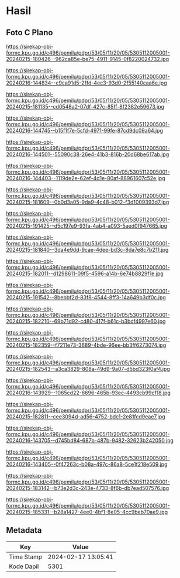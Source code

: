 # Hasil

## Foto C Plano

https://sirekap-obj-formc.kpu.go.id/c496/pemilu/pdpr/53/05/11/20/05/5305112005001-20240215-180426--962ca85e-be75-4911-9145-0f8220024732.jpg

https://sirekap-obj-formc.kpu.go.id/c496/pemilu/pdpr/53/05/11/20/05/5305112005001-20240216-144834--c9ca91d5-21fd-4ec3-93d0-2f55140caa6e.jpg

https://sirekap-obj-formc.kpu.go.id/c496/pemilu/pdpr/53/05/11/20/05/5305112005001-20240215-181135--cd0548a2-07df-427c-85ff-8f2382e59673.jpg

https://sirekap-obj-formc.kpu.go.id/c496/pemilu/pdpr/53/05/11/20/05/5305112005001-20240216-144745--b15f1f7e-5cfd-4971-99fe-87cd9dc09a64.jpg

https://sirekap-obj-formc.kpu.go.id/c496/pemilu/pdpr/53/05/11/20/05/5305112005001-20240216-144501--55090c38-26e4-41b3-816b-20d68be617ab.jpg

https://sirekap-obj-formc.kpu.go.id/c496/pemilu/pdpr/53/05/11/20/05/5305112005001-20240216-144403--1119de2e-62ef-4d1e-80af-88961607c52e.jpg

https://sirekap-obj-formc.kpu.go.id/c496/pemilu/pdpr/53/05/11/20/05/5305112005001-20240215-181609--0b0d3a05-9da9-4c48-b012-f3d1009393d7.jpg

https://sirekap-obj-formc.kpu.go.id/c496/pemilu/pdpr/53/05/11/20/05/5305112005001-20240215-191425--d5c197e9-93fa-4ab4-a093-5aed0f947665.jpg

https://sirekap-obj-formc.kpu.go.id/c496/pemilu/pdpr/53/05/11/20/05/5305112005001-20240215-181840--3da4e9dd-9cae-4dee-bd3c-8da7e8c7b211.jpg

https://sirekap-obj-formc.kpu.go.id/c496/pemilu/pdpr/53/05/11/20/05/5305112005001-20240215-182011--d1298611-09f5-4596-a14b-6e74b8829f1e.jpg

https://sirekap-obj-formc.kpu.go.id/c496/pemilu/pdpr/53/05/11/20/05/5305112005001-20240215-191542--8bebbf2d-83f8-4544-8ff3-14a649b3df0c.jpg

https://sirekap-obj-formc.kpu.go.id/c496/pemilu/pdpr/53/05/11/20/05/5305112005001-20240215-182210--69b71d92-cd80-417f-b61c-b3bdf4997e60.jpg

https://sirekap-obj-formc.kpu.go.id/c496/pemilu/pdpr/53/05/11/20/05/5305112005001-20240215-182359--f7211e73-3689-4bde-96ee-bb3ff6273074.jpg

https://sirekap-obj-formc.kpu.go.id/c496/pemilu/pdpr/53/05/11/20/05/5305112005001-20240215-182543--a3ca3829-808a-49d9-9a07-d5bd323f0af4.jpg

https://sirekap-obj-formc.kpu.go.id/c496/pemilu/pdpr/53/05/11/20/05/5305112005001-20240216-143929--1065cd22-6696-465b-93ec-4493cb99cf18.jpg

https://sirekap-obj-formc.kpu.go.id/c496/pemilu/pdpr/53/05/11/20/05/5305112005001-20240215-182811--cee3094d-ad56-4752-bdc1-2e81fcd9eae7.jpg

https://sirekap-obj-formc.kpu.go.id/c496/pemilu/pdpr/53/05/11/20/05/5305112005001-20240216-143705--d745bd84-687b-487b-9482-32623b242050.jpg

https://sirekap-obj-formc.kpu.go.id/c496/pemilu/pdpr/53/05/11/20/05/5305112005001-20240216-143405--0f47263c-b08a-497c-86a8-5ce1f218e509.jpg

https://sirekap-obj-formc.kpu.go.id/c496/pemilu/pdpr/53/05/11/20/05/5305112005001-20240215-183142--b73e2d3c-243e-4733-8f6b-db7ead507576.jpg

https://sirekap-obj-formc.kpu.go.id/c496/pemilu/pdpr/53/05/11/20/05/5305112005001-20240215-185331--b28a1427-4ee0-4bf1-8e05-4cc9beb70ae9.jpg


## Metadata

| Key        | Value               |
| ---------- | ------------------- |
| Time Stamp | 2024-02-17 13:05:41 |
| Kode Dapil | 5301                |



